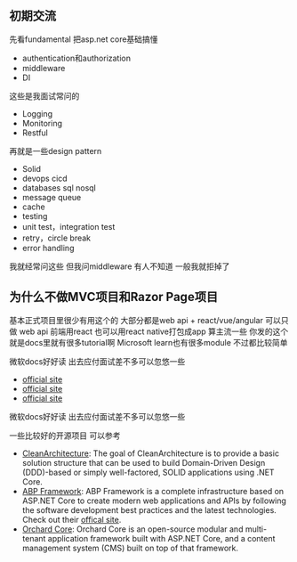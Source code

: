 ## 初期交流
先看fundamental 把asp.net core基础搞懂
- authentication和authorization
- middleware
- DI

这些是我面试常问的
- Logging
- Monitoring
- Restful

再就是一些design pattern
- Solid
- devops cicd
- databases sql nosql
- message queue
- cache
- testing
- unit test，integration test
- retry，circle break
- error handling

我就经常问这些
但我问middleware 有人不知道 一般我就拒掉了


## 为什么不做MVC项目和Razor Page项目
基本正式项目里很少有用这个的 大部分都是web api + react/vue/angular
可以只做 web api 前端用react 也可以用react native打包成app 算主流一些
你发的这个就是docs里就有很多tutorial啊  Microsoft learn也有很多module 不过都比较简单

微软docs好好读 出去应付面试差不多可以忽悠一些
- [official site](https://learn.microsoft.com/dotnet/architecture/modern-web-apps-azure/common-web-application-architectures?WT.mc_id=DT-MVP-5001643)
- [official site](https://learn.microsoft.com/dotnet/architecture/modern-web-apps-azure/common-client-side-web-technologies?WT.mc_id=DT-MVP-5001643)
- [official site](https://learn.microsoft.com/dotnet/architecture/modern-web-apps-azure/choose-between-traditional-web-and-single-page-apps?WT.mc_id=DT-MVP-5001643)

微软docs好好读 出去应付面试差不多可以忽悠一些

一些比较好的开源项目 可以参考
- [CleanArchitecture](https://github.com/ardalis/CleanArchitecture): The goal of CleanArchitecture is to provide a basic solution structure that can be used to build Domain-Driven Design (DDD)-based or simply well-factored, SOLID applications using .NET Core.
- [ABP Framework](https://github.com/abpframework/abp): ABP Framework is a complete infrastructure based on ASP.NET Core to create modern web applications and APIs by following the software development best practices and the latest technologies. Check out their [offical site](https://abp.io). 
- [Orchard Core](https://github.com/OrchardCMS/OrchardCore): Orchard Core is an open-source modular and multi-tenant application framework built with ASP.NET Core, and a content management system (CMS) built on top of that framework.


